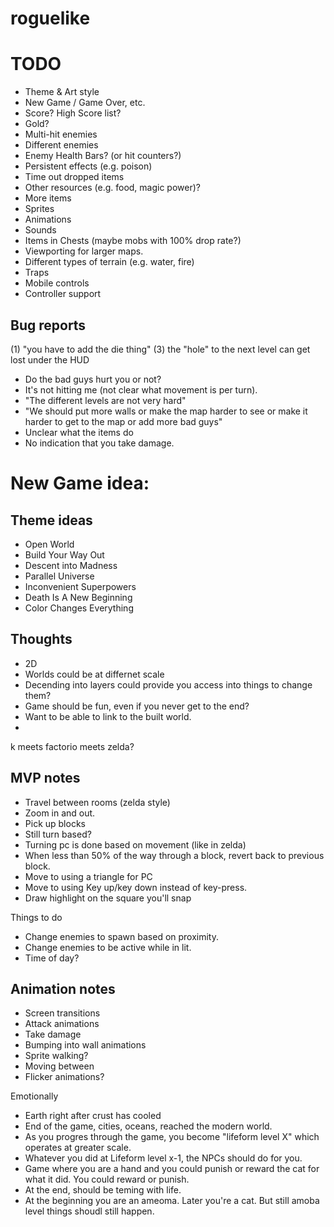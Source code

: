 # roguelike
 
# TODO
* Theme & Art style
* New Game / Game Over, etc.
* Score?  High Score list?
* Gold?
* Multi-hit enemies
* Different enemies
* Enemy Health Bars? (or hit counters?)
* Persistent effects (e.g. poison)
* Time out dropped items
* Other resources (e.g. food, magic power)?
* More items
* Sprites
* Animations
* Sounds
* Items in Chests (maybe mobs with 100% drop rate?)
* Viewporting for larger maps.
* Different types of terrain (e.g. water, fire)
* Traps
* Mobile controls
* Controller support

## Bug reports

(1) "you have to add the die thing"
(3) the "hole" to the next level can get lost under the HUD

- Do the bad guys hurt you or not?
- It's not hitting me (not clear what movement is per turn).
- "The different levels are not very hard"
- "We should put more walls or make the map harder to see or make it harder to get to the map or add more bad guys"
- Unclear what the items do
- No indication that you take damage.


# New Game idea:

## Theme ideas

* Open World
* Build Your Way Out
* Descent into Madness
* Parallel Universe
* Inconvenient Superpowers
* Death Is A New Beginning
* Color Changes Everything

## Thoughts
* 2D
* Worlds could be at differnet scale
* Decending into layers could provide you access into things to change them?
* Game should be fun, even if you never get to the end?
* Want to be able to link to the built world.
* 

k meets factorio meets zelda?

## MVP notes
* Travel between rooms (zelda style)
* Zoom in and out.
* Pick up blocks
* Still turn based?
* Turning pc is done based on movement (like in zelda)
* When less than 50% of the way through a block, revert back to previous block.
* Move to using a triangle for PC
* Move to using Key up/key down instead of key-press.
* Draw highlight on the square you'll snap

Things to do
* Change enemies to spawn based on proximity.
* Change enemies to be active while in lit.
* Time of day?

## Animation notes
* Screen transitions
* Attack animations
* Take damage
* Bumping into wall animations
* Sprite walking?
* Moving between
* Flicker animations?


Emotionally
* Earth right after crust has cooled
* End of the game, cities, oceans, reached the modern world.
* As you progres through the game, you become "lifeform level X" which operates at greater scale.
* Whatever you did at Lifeform level x-1, the NPCs should do for you.
* Game where you are a hand and you could punish or reward the cat for what it did.  You could reward or punish.
* At the end, should be teming with life.
* At the beginning you are an ameoma.  Later you're a cat.  But still amoba level things shoudl still happen.